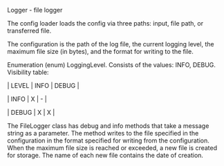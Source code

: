 Logger - file logger

The config loader loads the config via three paths: input, file path, or transferred file.

The configuration is the path of the log file, the current logging level, the maximum file size (in bytes), and the format for writing to the file.

Enumeration (enum) LoggingLevel. Consists of the values: INFO, DEBUG.
Visibility table:

| LEVEL | INFO | DEBUG |

| INFO | X |  - |

| DEBUG | X | X |

The FileLogger class has debug and info methods that take a message string as a parameter. The method writes to the file specified in the configuration in the format specified for writing from the configuration.
When the maximum file size is reached or exceeded, a new file is created for storage. The name of each new file contains the date of creation.